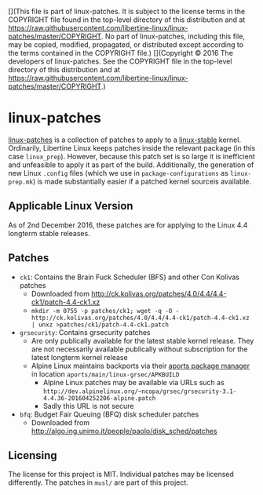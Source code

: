 [](This file is part of linux-patches. It is subject to the license terms in the COPYRIGHT file found in the top-level directory of this distribution and at https://raw.githubusercontent.com/libertine-linux/linux-patches/master/COPYRIGHT. No part of linux-patches, including this file, may be copied, modified, propagated, or distributed except according to the terms contained in the COPYRIGHT file.)
[](Copyright © 2016 The developers of linux-patches. See the COPYRIGHT file in the top-level directory of this distribution and at https://raw.githubusercontent.com/libertine-linux/linux-patches/master/COPYRIGHT.)

# linux-patches

[linux-patches] is a collection of patches to apply to a [linux-stable](https://github.com/libertine-linux-forks/linux-stable) kernel. Ordinarily, Libertine Linux keeps patches inside the relevant package (in this case `linux_prep`). However, because this patch set is so large it is inefficient and unfeasible to apply it as part of the build. Additionally, the generation of new Linux `.config` files (which we use in `package-configurations` as `linux-prep.mk`) is made substantially easier if a patched kernel sourceis available.


## Applicable Linux Version

As of 2nd December 2016, these patches are for applying to the Linux 4.4 longterm stable releases.


## Patches

* `ck1`: Contains the Brain Fuck Scheduler (BFS) and other Con Kolivas patches
	* Downloaded from <http://ck.kolivas.org/patches/4.0/4.4/4.4-ck1/patch-4.4-ck1.xz>
	* `mkdir -m 0755 -p patches/ck1; wget -q -O - http://ck.kolivas.org/patches/4.0/4.4/4.4-ck1/patch-4.4-ck1.xz | unxz >patches/ck1/patch-4.4-ck1.patch`
* `grsecurity`: Contains grsecurity patches
	 * Are only publically available for the latest stable kernel release. They are not necessarily available publically without subscription for the latest longterm kernel release
	 * Alpine Linux maintains backports via their [aports package manager](git://git.alpinelinux.org/aports) in location `aports/main/linux-grsec/APKBUILD`
		 * Alpine Linux patches may be available via URLs such as `http://dev.alpinelinux.org/~ncopa/grsec/grsecurity-3.1-4.4.36-201604252206-alpine.patch`
		 * Sadly this URL is not secure
* `bfq`: Budget Fair Queuing (BFQ) disk scheduler patches
	* Downloaded from <http://algo.ing.unimo.it/people/paolo/disk_sched/patches>

## Licensing

The license for this project is MIT. Individual patches may be licensed differently. The patches in `musl/` are part of this project.

[linux-patches]: https://github.com/libertine-linux/linux-patches "linux-patches GitHub page"
